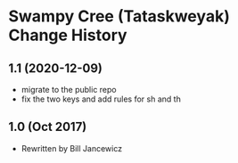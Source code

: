 Swampy Cree (Tataskweyak) Change History
====================

1.1 (2020-12-09)
----------------
* migrate to the public repo
* fix the two keys and add rules for sh and th

1.0 (Oct 2017)
----------------
* Rewritten by Bill Jancewicz
